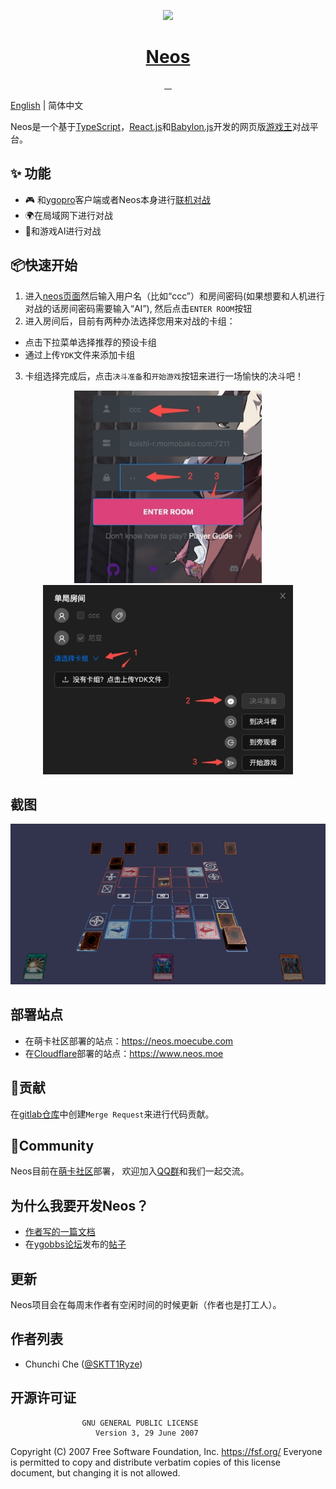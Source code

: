 <p align="center">
  <a href="https://www.neos.moe">
     <img src="https://avatars.githubusercontent.com/u/110732697?s=400&u=d33638f1e89dfb41395a47004fe211fcf219444d&v=4" height="128">
    <h1 align="center">Neos</h1>
  </a>
</p>


<p align="center">
  <a aria-label="Language" href="https://www.typescriptlang.org/">
    <img alt="" src="https://img.shields.io/github/languages/top/DarkNeos/neos-ts?style=for-the-badge">
  </a>
  <a aria-label="React" href="https://reactjs.org/">
    <img alt="" src="https://img.shields.io/badge/react.js-%5E18.2.0-yellow?style=for-the-badge&logo=react">
  </a>
  <a aria-label="Babylon.js" href="https://github.com/BabylonJS/Babylon.js">
    <img alt="" src="https://img.shields.io/badge/babylon.js-%5E5.29.0-red?style=for-the-badge&logo=github">
  </a>
  <a aria-label="License" href="https://github.com/DarkNeos/neos-ts/blob/main/LICENSE">
    <img alt="" src="https://img.shields.io/github/license/DarkNeos/neos-ts?color=&style=for-the-badge">
  </a>
</p>

[English](./README.md) | 简体中文

Neos是一个基于[TypeScript](https://www.typescriptlang.org/)，[React.js](https://reactjs.org/)和[Babylon.js](https://www.babylonjs.com/)开发的网页版[游戏王](https://www.yugioh-card-cn.com/)对战平台。

## ✨ 功能

- 🎮 和[ygopro](https://ygopro.org/)客户端或者Neos本身进行[联机对战](https://neos.moecube.com)
- 🌍在局域网下进行对战
- 🤖️和游戏AI进行对战

## 📦快速开始
1. 进入[neos页面](https://neos.moecube.com)然后输入用户名（比如“ccc”）和房间密码(如果想要和人机进行对战的话房间密码需要输入“AI”), 然后点击`ENTER ROOM`按钮
2. 进入房间后，目前有两种办法选择您用来对战的卡组：
  - 点击下拉菜单选择推荐的预设卡组
  - 通过上传`YDK`文件来添加卡组
3. 卡组选择完成后，点击`决斗准备`和`开始游戏`按钮来进行一场愉快的决斗吧！

<center class="half">
  <img alt="" src="./screenshots/quick_start-login.jpeg" width="300" />
  <img alt="" src="./screenshots/quick_start-room.jpeg" width="400" />
</center>

## 截图
<p align="center">
  <img alt="" src="./screenshots/duel.png" width="512">
</p>

## 部署站点
* 在萌卡社区部署的站点：https://neos.moecube.com
* 在[Cloudflare](https://www.cloudflare.com/)部署的站点：https://www.neos.moe

## 🤝贡献
在[gitlab仓库](https://code.mycard.moe/mycard/Neos)中创建`Merge Request`来进行代码贡献。

## 🔗Community
Neos目前在[萌卡社区](https://mycard.moe/)部署， 欢迎加入[QQ群](https://github.com/DarkNeos/ygopro-doc/blob/main/assets/ygo_qq.png)和我们一起交流。

## 为什么我要开发Neos？
- [作者写的一篇文档](https://github.com/DarkNeos/ygopro-doc/blob/main/doc/progress/2022-07-01_2022-10-07.md)
- 在[ygobbs论坛](https://ygobbs.com/)发布的[帖子](https://ygobbs.com/t/ygopro%E7%BD%91%E9%A1%B5%E7%89%88%E5%BC%80%E5%8F%91%E8%BF%9B%E5%B1%95/403397)

## 更新
Neos项目会在每周末作者有空闲时间的时候更新（作者也是打工人）。

## 作者列表
- Chunchi Che ([@SKTT1Ryze](https://github.com/SKTT1Ryze))

## 开源许可证
                    GNU GENERAL PUBLIC LICENSE
                       Version 3, 29 June 2007

 Copyright (C) 2007 Free Software Foundation, Inc. <https://fsf.org/>
 Everyone is permitted to copy and distribute verbatim copies
 of this license document, but changing it is not allowed.
